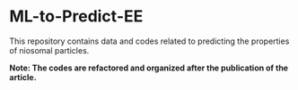 # ML-to-Predict-EE
This repository contains data and codes related to predicting the properties of niosomal particles.

 **Note: The codes are refactored and organized after the publication of the article.**
